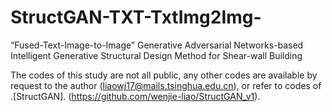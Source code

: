# StructGAN-TXT-TxtImg2Img-
“Fused-Text-Image-to-Image” Generative Adversarial Networks-based Intelligent Generative Structural Design Method for Shear-wall Building

The codes of this study are not all public, any other codes are available by request to the author (liaowj17@mails.tsinghua.edu.cn), or refer to codes of .[StructGAN]. (https://github.com/wenjie-liao/StructGAN_v1).
